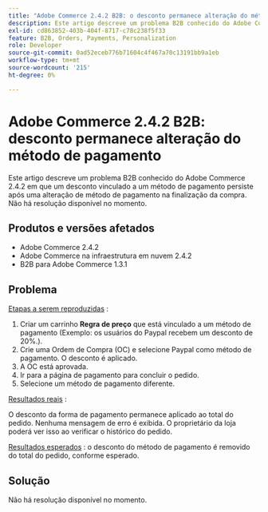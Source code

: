 ```yaml
---
title: "Adobe Commerce 2.4.2 B2B: o desconto permanece alteração do método de pagamento"
description: Este artigo descreve um problema B2B conhecido do Adobe Commerce 2.4.2 em que um desconto vinculado a um método de pagamento persiste após uma alteração de método de pagamento na finalização da compra. Não há resolução disponível no momento.
exl-id: cd863852-403b-404f-8717-c78c238f5f33
feature: B2B, Orders, Payments, Personalization
role: Developer
source-git-commit: 0ad52eceb776b71604c4f467a70c13191bb9a1eb
workflow-type: tm+mt
source-wordcount: '215'
ht-degree: 0%

---
```


# Adobe Commerce 2.4.2 B2B: desconto permanece alteração do método de pagamento

Este artigo descreve um problema B2B conhecido do Adobe Commerce 2.4.2 em que um desconto vinculado a um método de pagamento persiste após uma alteração de método de pagamento na finalização da compra. Não há resolução disponível no momento.

## Produtos e versões afetados

* Adobe Commerce 2.4.2
* Adobe Commerce na infraestrutura em nuvem 2.4.2
* B2B para Adobe Commerce 1.3.1


## Problema

<u>Etapas a serem reproduzidas</u> :

1. Criar um carrinho **Regra de preço** que está vinculado a um método de pagamento (Exemplo: os usuários do Paypal recebem um desconto de 20%.).
1. Crie uma Ordem de Compra (OC) e selecione Paypal como método de pagamento. O desconto é aplicado.
1. A OC está aprovada.
1. Ir para a página de pagamento para concluir o pedido.
1. Selecione um método de pagamento diferente.

<u>Resultados reais</u> :

O desconto da forma de pagamento permanece aplicado ao total do pedido.  Nenhuma mensagem de erro é exibida. O proprietário da loja poderá ver isso ao verificar o histórico do pedido.

<u>Resultados esperados</u> : o desconto do método de pagamento é removido do total do pedido, conforme esperado.

## Solução

Não há resolução disponível no momento.
